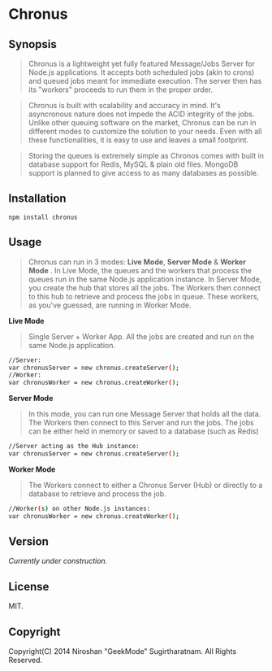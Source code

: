 Chronus
============

Synopsis
---------
> Chronus is a lightweight yet fully featured Message/Jobs Server for Node.js applications. It accepts both scheduled jobs (akin to crons) and queued jobs meant for immediate execution. The server then has its "workers" proceeds to run them in the proper order.

> Chronus is built with scalability and accuracy in mind. It's asyncronous nature does not impede the ACID integrity of the jobs. Unlike other queuing software on the market, Chronus can be run in different modes to customize the solution to your needs. Even with all these functionalities, it is easy to use and leaves a small footprint.

> Storing the queues is extremely simple as Chronos comes with built in database support for Redis, MySQL & plain old files. MongoDB support is planned to give access to as many databases as possible.

Installation
------------
`npm install chronus`

Usage
------------
> Chronus can run in 3 modes: **Live Mode**,  **Server Mode**  &  **Worker Mode** . In Live Mode, the queues and the workers that process the queues run in the same Node.js application instance. In Server Mode, you create the hub that stores all the jobs. The Workers then connect to this hub to retrieve and process the jobs in queue. These workers, as you've guessed, are running in Worker Mode.


**Live Mode** 
  > Single Server + Worker App. All the jobs are created and run on the same Node.js application.
```sh
//Server: 
var chronusServer = new chronus.createServer();
//Worker:
var chronusWorker = new chronus.createWorker();
```

**Server Mode**
  > In this mode, you can run one Message Server that holds all 
  the data. The Workers then connect to this Server and 
  run the jobs. The jobs can be either held in memory or saved to a database (such as Redis)
```sh
//Server acting as the Hub instance: 
var chronusServer = new chronus.createServer();
```

**Worker Mode**
  > The Workers connect to either a Chronus Server (Hub) or directly to a database to retrieve and process the job.
```sh
//Worker(s) on other Node.js instances:
var chronusWorker = new chronus.createWorker();
```

Version
-------
*Currently under construction.*

License
-------
MIT.

Copyright
---------
Copyright(C) 2014 Niroshan "GeekMode" Sugirtharatnam. All Rights Reserved.
